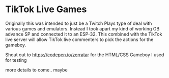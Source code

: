 # TikTok Live Games
Originally this was intended to just be a Twitch Plays type of deal with various games and emulators. 
Instead I took apart my kind of working GB advance SP and connected it to an ESP-32. This combined with the TikTok live server will
allow TikTok live commenters to pick the actions for the gameboy. 

Shout out to https://codepen.io/zerratar for the HTML/CSS Gameboy I used for testing

more details to come.. maybe
